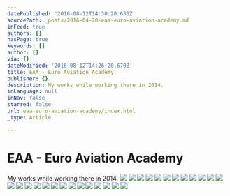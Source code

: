 ```yaml
---
datePublished: '2016-08-12T14:30:20.633Z'
sourcePath: _posts/2016-04-20-eaa-euro-aviation-academy.md
inFeed: true
authors: []
hasPage: true
keywords: []
author: []
via: {}
dateModified: '2016-08-12T14:26:20.670Z'
title: EAA - Euro Aviation Academy
publisher: {}
description: My works while working there in 2014.
inLanguage: null
inNav: false
starred: false
url: eaa-euro-aviation-academy/index.html
_type: Article

---
```

# EAA - Euro Aviation Academy

My works while working there in 2014\.
![](https://the-grid-user-content.s3-us-west-2.amazonaws.com/494ef5ed-1bd0-4f4c-95aa-3f5cbe2eaea2.jpg)
![](https://s3-us-west-2.amazonaws.com/the-grid-img/p/90114d3053938b6f2fbabe0e0926bd835bd5527b.jpg)
![](https://the-grid-user-content.s3-us-west-2.amazonaws.com/6a535e66-2986-4ed9-a164-d0552d44bbe5.jpg)
![](https://s3-us-west-2.amazonaws.com/the-grid-img/p/b2be39803627006015aa3c137ed52b7717b0e2da.jpg)
![](https://the-grid-user-content.s3-us-west-2.amazonaws.com/ecff4eb3-bccd-4b21-a75b-1a4442166fad.jpg)
![](https://s3-us-west-2.amazonaws.com/the-grid-img/p/74967d27eb76675a76b4e13b6ac92fa8d083a968.jpg)
![](https://s3-us-west-2.amazonaws.com/the-grid-img/p/1ef7c2cc3ca6e46fd2d083084e94e879c2bc8b29.jpg)
![](https://the-grid-user-content.s3-us-west-2.amazonaws.com/116b1779-a65f-4a7a-8cde-e34880874a37.jpg)
![](https://the-grid-user-content.s3-us-west-2.amazonaws.com/a9a65581-f035-4758-961e-0eedfe1c9249.jpg)
![](https://the-grid-user-content.s3-us-west-2.amazonaws.com/7c3dba8b-3a01-4c31-acf0-36d70acc683e.jpg)
![](https://the-grid-user-content.s3-us-west-2.amazonaws.com/fa13fb9d-2179-4f88-bc59-33b5ca5ca859.jpg)
![](https://the-grid-user-content.s3-us-west-2.amazonaws.com/ba5a6683-0c25-472a-8477-eca299552a90.jpg)
![](https://the-grid-user-content.s3-us-west-2.amazonaws.com/1727828b-7657-4346-b1e9-819dedbd1341.jpg)
![](https://s3-us-west-2.amazonaws.com/the-grid-img/p/20c49c46073e1bba0646aded12bc7b391d729fae.jpg)
![](https://the-grid-user-content.s3-us-west-2.amazonaws.com/4e8d342c-c381-49f0-9cb5-b544dc98a613.jpg)
![](https://the-grid-user-content.s3-us-west-2.amazonaws.com/dcf1335e-8e16-4e26-95b6-1618c9174fb9.jpg)
![](https://the-grid-user-content.s3-us-west-2.amazonaws.com/8dff3c31-5d51-4daa-97f2-af8fa805b326.jpg)
![](https://the-grid-user-content.s3-us-west-2.amazonaws.com/eba15807-bcd8-48d8-8020-c6b6065391c8.jpg)
![](https://the-grid-user-content.s3-us-west-2.amazonaws.com/9fce7679-0fbe-4a55-a17d-10e28eb954bc.jpg)
![](https://s3-us-west-2.amazonaws.com/the-grid-img/p/5d78f868924bcc941008b3d64532422d19910b66.jpg)
![](https://the-grid-user-content.s3-us-west-2.amazonaws.com/c737ddd6-c3a1-4b46-9979-54de9546a92e.jpg)
![](https://the-grid-user-content.s3-us-west-2.amazonaws.com/74cf7a62-e2ed-4cd3-b9fc-5ca6677bf5fd.jpg)
![](https://the-grid-user-content.s3-us-west-2.amazonaws.com/06d714ac-11c2-4063-8fe4-4e2bccf5835a.jpg)
![](https://the-grid-user-content.s3-us-west-2.amazonaws.com/fd1e6d47-dd79-40ca-8275-c8f823ae73a3.jpg)
![](https://the-grid-user-content.s3-us-west-2.amazonaws.com/239910b9-3bc9-4d26-81b6-1506a661e700.jpg)
![](https://the-grid-user-content.s3-us-west-2.amazonaws.com/a2b19b52-89ce-48bd-bf54-6fef9745e3dc.jpg)